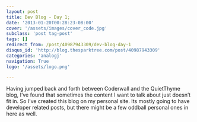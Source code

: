 ```yaml
---
layout: post
title: Dev Blog - Day 1;
date: '2013-01-20T00:28:23-08:00'
cover: '/assets/images/cover_code.jpg'
subclass: 'post tag-post'
tags: []
redirect_from: /post/40987943309/dev-blog-day-1
disqus_id: 'http://blog.thesparktree.com/post/40987943309'
categories: 'analogj'
navigation: True
logo: '/assets/logo.png'

---
```

Having jumped back and forth between Coderwall and the QuietThyme blog, I’ve found that sometimes the content I want to talk about just doesn’t fit in. So I’ve created this blog on my personal site. Its mostly going to have developer related posts, but there might be a few oddball personal ones in here as well.

